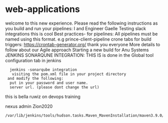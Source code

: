 # web-applications
welcome to this new experience. Please read the following instructions as you build and run your pipelines: 
I and Engineer Gaelle Testing slack integrations
this is cool
Best practices- for pipelines:
All pipelines must be named using this format. e.g prince-client-pipeline
crone tabs for build triggers:  https://crontab-generator.org/
thank you everyone
More details to follow about our Agile approach 
Starting a new build for Anu Systems
JENKINS SONARQUNE INTEGRATION:
THIS IS is done in the Global tool configuration tab in jenkins

      jenkins -sonarqube integration 
       visiting the pom.xml file in your project directory
     and modify the following:
      put in your password and user name.
      server url. (please dont change the url)
this is bella ruwiz on devops training



   <server>
      <id>nexus</id>
      <username>admin</username>
       <password>Zion2020</password>
    </server>


    /var/lib/jenkins/tools/hudson.tasks.Maven_MavenInstallation/maven3.9.0/conf
